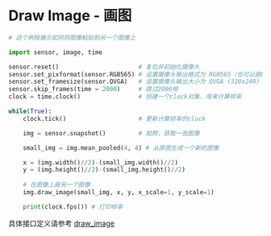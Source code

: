 Draw Image - 画图
==================================

```python
# 这个例程展示如何将图像粘贴到另一个图像上

import sensor, image, time

sensor.reset()                      # 复位并初始化摄像头
sensor.set_pixformat(sensor.RGB565) # 设置摄像头输出格式为 RGB565（也可以是GRAYSCALE）
sensor.set_framesize(sensor.QVGA)   # 设置摄像头输出大小为 QVGA (320x240)
sensor.skip_frames(time = 2000)     # 跳过2000帧
clock = time.clock()                # 创建一个clock对象，用来计算帧率

while(True):
    clock.tick()                    # 更新计算帧率的clock

    img = sensor.snapshot()         # 拍照，获取一张图像

    small_img = img.mean_pooled(4, 4) # 从原图生成一个新的图像

    x = (img.width()//2)-(small_img.width()//2)
    y = (img.height()//2)-(small_img.height()//2)
    
    # 在图像上画另一个图像
    img.draw_image(small_img, x, y, x_scale=1, y_scale=1)

    print(clock.fps()) # 打印帧率
```

具体接口定义请参考 [draw_image](../../library/canmv/image.md#draw_image)
